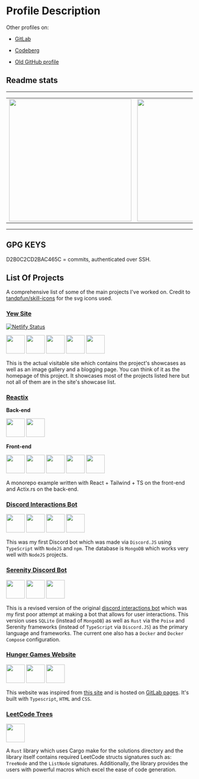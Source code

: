# Profile Description

Other profiles on:

- [GitLab](https://gitlab.com/1kill2steal)

- [Codeberg](https://codeberg.org/1kill2steal)

- [Old GitHub profile](https://github.com/1kill2steal)

## Readme stats

---

<table align="center">
  <tr>
    <td>
        <a href="https://github.com/1git2clone">
          <img
            height=330px
            src="https://github-readme-stats.vercel.app/api?username=1git2clone&show_icons=true&theme=tokyonight"
          />
        </a>
    </td>
    <td>
        <a href="https://github.com/1git2clone">
          <img
            height=330px
            src="https://github-readme-stats.vercel.app/api/top-langs/?username=1git2clone&hide=javascript,scss,css,html,php,lua,nushell,red,powershell,dockerfile&theme=tokyonight&show_icons=true"
          />
        </a>
    </td>
  </tr>
</table>

---

## GPG KEYS

D2B0C2CD2BAC465C = commits, authenticated over SSH.

## List Of Projects

A comprehensive list of some of the main projects I've worked on. Credit to
[tandpfun/skill-icons](https://github.com/tandpfun/skill-icons/) for the svg
icons used.

### [Yew Site](https://github.com/1git2clone/yew-site)

[![Netlify Status](https://api.netlify.com/api/v1/badges/09fe8d27-526e-4c93-a05e-918da6455e77/deploy-status)](https://1k2s.netlify.app)

<!-- Using <p> instead of <div> for the line break at the end. -->
<p>
  <img height="50px"
    src="https://codeberg.org/1Kill2Steal/skill-icons/raw/branch/main/icons/Rust.svg"
  />
  <img
    height="50px"
    src="https://codeberg.org/1Kill2Steal/skill-icons/raw/branch/main/icons/Yew-Light.svg"
  />
  <img
    height="50px"
    src="https://codeberg.org/1Kill2Steal/skill-icons/raw/branch/main/icons/Sass.svg"
  />
  <img
    height="50px"
    src="https://codeberg.org/1Kill2Steal/skill-icons/raw/branch/main/icons/Python-Dark.svg"
  />
  <img
    height="50px"
    src="https://codeberg.org/1Kill2Steal/skill-icons/raw/branch/main/icons/HTML.svg"
  />
</p>

This is the actual visitable site which contains the project's showcases as
well as an image gallery and a blogging page. You can think of it as the
homepage of this project. It showcases most of the projects listed here but
not all of them are in the site's showcase list.

### [Reactix](https://github.com/1git2clone/reactix)

**Back-end**

<p>
  <img height="50px"
    src="https://codeberg.org/1Kill2Steal/skill-icons/raw/branch/main/icons/Rust.svg"
  />
  <img
    height="50px"
    src="https://codeberg.org/1Kill2Steal/skill-icons/raw/branch/main/icons/Actix-Dark.svg"
  />
</p>

**Front-end**

<p>
  <img
    height="50px"
    src="https://codeberg.org/1Kill2Steal/skill-icons/raw/branch/main/icons/React-Dark.svg"
  />
  <img
    height="50px"
    src="https://codeberg.org/1Kill2Steal/skill-icons/raw/branch/main/icons/Vite-Dark.svg"
  />
  <img
    height="50px"
    src="https://codeberg.org/1Kill2Steal/skill-icons/raw/branch/main/icons/TailwindCSS-Dark.svg"
  />
  <img
    height="50px"
    src="https://codeberg.org/1Kill2Steal/skill-icons/raw/branch/main/icons/TypeScript.svg"
  />
  <img
    height="50px"
    src="https://codeberg.org/1Kill2Steal/skill-icons/raw/branch/main/icons/HTML.svg"
  />
</p>

A monorepo example written with React + Tailwind + TS on the front-end and Actix.rs on the back-end.

### [Discord Interactions Bot](https://github.com/1git2clone/discord-interactions-bot)

<p>
  <img
    height="50px"
    src="https://codeberg.org/1Kill2Steal/skill-icons/raw/branch/main/icons/TypeScript.svg"
  />
  <img
    height="50px"
    src="https://codeberg.org/1Kill2Steal/skill-icons/raw/branch/main/icons/NodeJS-Light.svg"
  />
  <img
    height="50px"
    src="https://codeberg.org/1Kill2Steal/skill-icons/raw/branch/main/icons/Npm-Light.svg"
  />
  <img
    height="50px"
    src="https://codeberg.org/1Kill2Steal/skill-icons/raw/branch/main/icons/MongoDB.svg"
  />
</p>

This was my first Discord bot which was made via `Discord.JS` using
`TypeScript` with `NodeJS` and `npm`. The database is `MongoDB` which works
very well with `NodeJS` projects.

### [Serenity Discord Bot](https://github.com/1git2clone/serenity-discord-bot)

<p>
  <img
    height="50px"
    src="https://codeberg.org/1Kill2Steal/skill-icons/raw/branch/main/icons/Rust.svg"
  />
  <img
    height="50px"
    src="https://codeberg.org/1Kill2Steal/skill-icons/raw/branch/main/icons/SQLite.svg"
  />
  <img
    height="50px"
    src="https://codeberg.org/1Kill2Steal/skill-icons/raw/branch/main/icons/Docker.svg"
  />
</p>

This is a revised version of the original
[discord interactions bot](https://github.com/1git2clone/discord-interactions-bot)
which was my first poor attempt at making a bot that allows for user
interactions. This version uses `SQLite` (instead of `MongoDB`) as well as
`Rust` via the `Poise` and Serenity frameworks (instead of `TypeScript` via
`Discord.JS`) as the primary language and frameworks. The current one also has
a `Docker` and `Docker Compose` configuration.

### [Hunger Games Website](https://github.com/1git2clone/hunger-games-website)

<p>
  <img
    height="50px"
    src="https://codeberg.org/1Kill2Steal/skill-icons/raw/branch/main/icons/TypeScript.svg"
  />
  <img
    height="50px"
    src="https://codeberg.org/1Kill2Steal/skill-icons/raw/branch/main/icons/CSS.svg"
  />
  <img
    height="50px"
    src="https://codeberg.org/1Kill2Steal/skill-icons/raw/branch/main/icons/HTML.svg"
  />
</p>

This website was inspired from
[this site](https://simublast.com/hunger-games-simulator/) and is hosted on
[GitLab pages](https://1k2s.gitlab.io/hunger-games-website/). It's built with
`Typescript`, `HTML` and `CSS`.

### [LeetCode Trees](https://github.com/1git2clone/leetcode-trees-rs)

<p>
  <img
    height="50px"
    src="https://codeberg.org/1Kill2Steal/skill-icons/raw/branch/main/icons/Rust.svg"
  />
</p>

A `Rust` library which uses Cargo make for the solutions directory and the
library itself contains required LeetCode structs signatures such as:
`TreeNode` and the `ListNode` signatures. Additionally, the library provides
the users with powerful macros which excel the ease of code generation.
